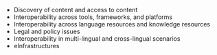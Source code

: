 - Discovery of content and access to content<br/>
- Interoperability across tools, frameworks, and platforms<br/> 
- Interoperability across language resources and knowledge resources <br/>
- Legal and policy issues<br/>
- Interoperability in multi-lingual and cross-lingual scenarios<br/>
- eInfrastructures
